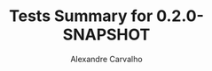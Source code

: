 ---
title: Tests Summary for 0.2.0-SNAPSHOT
author: Alexandre Carvalho
menu_title: 0.2.0-SNAPSHOT
category: surefire_reports
layout: iframe
iframe_url: /docs/0.2.0-SNAPSHOT/site/surefire-report.html
order: 2
---